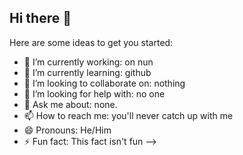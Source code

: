 ## Hi there 👋

Here are some ideas to get you started:

- 🔭 I’m currently working: on nun
- 🌱 I’m currently learning: github
- 👯 I’m looking to collaborate on: nothing
- 🤔 I’m looking for help with: no one
- 💬 Ask me about: none.
- 📫 How to reach me: you'll never catch up with me
- 😄 Pronouns: He/Him
- ⚡ Fun fact: This fact isn't fun
-->
